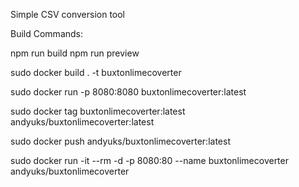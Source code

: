 Simple CSV conversion tool


Build Commands:

npm run build
npm run preview

sudo docker build . -t buxtonlimecoverter

sudo docker run -p 8080:8080 buxtonlimecoverter:latest

sudo docker tag buxtonlimecoverter:latest andyuks/buxtonlimecoverter:latest

sudo docker push andyuks/buxtonlimecoverter:latest


sudo docker run -it --rm -d -p 8080:80 --name buxtonlimecoverter andyuks/buxtonlimecoverter
